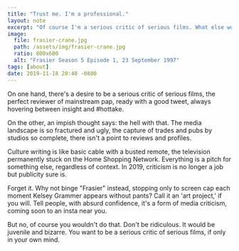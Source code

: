 ```yaml
---
title: "Trust me. I'm a professional."
layout: note
excerpt: "Of course I'm a serious critic of serious films. What else would I be?"
image:
  file: frasier-crane.jpg
  path: /assets/img/frasier-crane.jpg
  ratio: 800x600
  alt: "Frasier Season 5 Episode 1, 23 September 1997"
tags: [about]
date: 2019-11-18 20:40 -0800
---
```


On one hand, there's a desire to be a serious critic of serious films, the perfect reviewer of mainstream pap, ready with a good tweet, always hovering between insight and #hottake.

On the other, an impish thought says: the hell with that. The media landscape is so fractured and ugly, the capture of trades and pubs by studios so complete, there isn't a point to reviews and profiles.

Culture writing is like basic cable with a busted remote, the television permanently stuck on the Home Shopping Network. Everything is a pitch for something else, regardless of context. In 2019, criticism is no longer a job but publicity sure is.

Forget it. Why not binge "Frasier" instead, stopping only to screen cap each moment Kelsey Grammer appears without pants? Call it an 'art project,' if you will. Tell people, with absurd confidence, it's a form of media criticism, coming soon to an insta near you.

But no, of course you wouldn't do that. Don't be ridiculous. It would be juvenile and bizarre. You want to be a serious critic of serious films, if only in your own mind.
